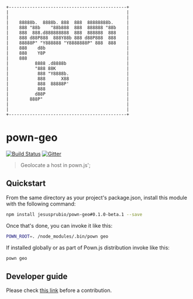 ```
+---------------------------------------------+
|                                             |
|                                             |
|    88888b.  8888b. 888  888  88888888b.     |
|    888 "88b    "88b888  888  888888 "88b    |
|    888  888.d888888888  888  888888  888    |
|    888 d88P888  888Y88b 888 d88P888  888    |
|    88888P" "Y888888 "Y8888888P" 888  888    |
|    888    d8b                               |
|    888    Y8P                               |
|    888                                      |
|          8888 .d8888b                       |
|          "888 88K                           |
|           888 "Y8888b.                      |
|           888      X88                      |
|           888  88888P'                      |
|           888                               |
|          d88P                               |
|        888P"                                |
|                                             |
|                                             |
+---------------------------------------------+
```

# pown-geo

[![Build Status](https://travis-ci.org/jesusprubio/pown-geo.svg?branch=master)](https://travis-ci.org/jesusprubio/pown-geo)
[![Gitter](https://img.shields.io/gitter/room/nwjs/nw.js.svg)](https://gitter.im/pownjs/Lobby)

> Geolocate a host in pown.js';


## Quickstart

From the same directory as your project's package.json, install this module with the following command:

```sh
npm install jesusprubio/pown-geo#0.1.0-beta.1 --save
```

Once that's done, you can invoke it like this:

```sh
POWN_ROOT=. /node_modules/.bin/pown geo
```

If installed globally or as part of Pown.js distribution invoke like this:

```sh
pown geo
```

## Developer guide

Please check [this link](https://github.com/jesusprubio/dev-guide) before a contribution.

